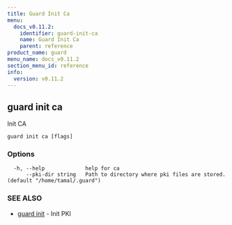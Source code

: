 ```yaml
---
title: Guard Init Ca
menu:
  docs_v0.11.2:
    identifier: guard-init-ca
    name: Guard Init Ca
    parent: reference
product_name: guard
menu_name: docs_v0.11.2
section_menu_id: reference
info:
  version: v0.11.2
---
```


## guard init ca

Init CA

```
guard init ca [flags]
```

### Options

```
  -h, --help             help for ca
      --pki-dir string   Path to directory where pki files are stored. (default "/home/tamal/.guard")
```

### SEE ALSO

* [guard init](/docs/v0.11.2/reference/guard_init)	 - Init PKI

